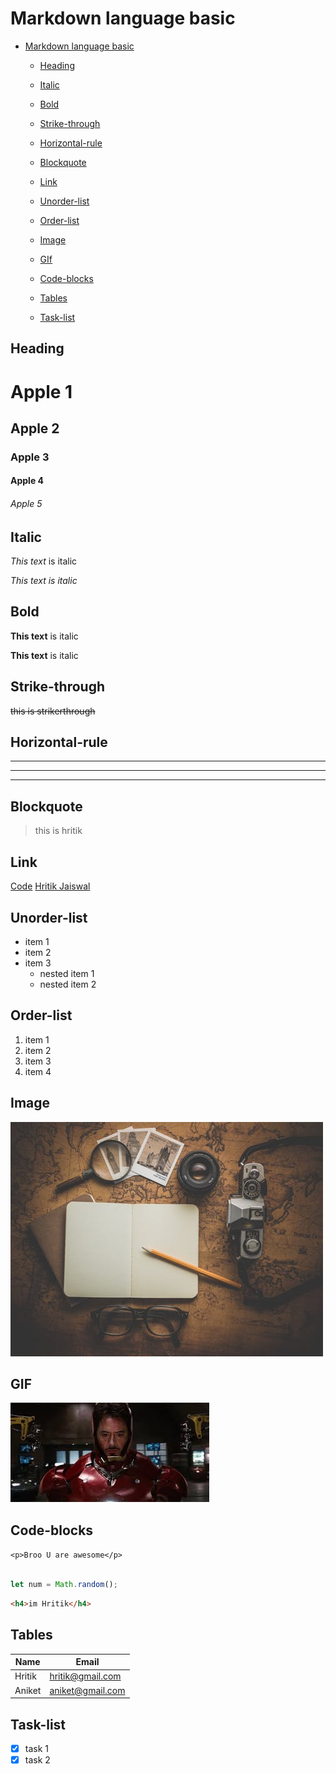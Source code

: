 <!-- heading -->
# Markdown language basic

- [Markdown language basic](#markdown-language-basic)
  - [Heading](#heading)

  - [Italic](#italic)
  - [Bold](#bold)
  - [Strike-through](#strike-through)
  - [Horizontal-rule](#horizontal-rule)
  - [Blockquote](#blockquote)
  - [Link](#link)
  - [Unorder-list](#unorder-list)
  - [Order-list](#order-list)
  - [Image](#image)
  - [GIf](#GIF)
  - [Code-blocks](#code-blocks)
  - [Tables](#tables)
  - [Task-list](#task-list)




## Heading

# Apple 1
## Apple 2
### Apple 3
#### Apple 4
###### Apple 5

## Italic

*This text* is italic

_This text is italic_

## Bold

**This text** is italic

__This text__ is italic


## Strike-through

~~this is strikerthrough~~

## Horizontal-rule 

---
___

----

## Blockquote

> this is hritik

## Link 
[Code](https://github.com/hritik5102 "hritik")
[Hritik Jaiswal](https://github.com/hritik5102 "hritik")

## Unorder-list

* item 1
* item 2
* item 3
  * nested item 1
  * nested item 2
  
<!-- number  -->
## Order-list

1. item 1
2. item 2
3. item 3
4. item 4

## Image

<!-- image -->
![markdown logo](pexels9.jpeg "books")


## GIF

![](iron.jfif "Iron Man")
<!-- code block -->
## Code-blocks

`<p>Broo U are awesome</p>`

```javascript

let num = Math.random();
```

```html
<h4>im Hritik</h4>

```

## Tables

| Name    | Email       |
|---------| ----------  |
| Hritik  | hritik@gmail.com|
| Aniket  | aniket@gmail.com|

## Task-list


* [x] task 1
* [x] task 2 